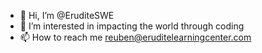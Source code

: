 - 👋 Hi, I’m @EruditeSWE
- 👀 I’m interested in impacting the world through coding
- 📫 How to reach me reuben@eruditelearningcenter.com

<!---
EruditeSWE/EruditeSWE is a ✨ special ✨ repository because its `README.md` (this file) appears on your GitHub profile.
You can click the Preview link to take a look at your changes.
--->

